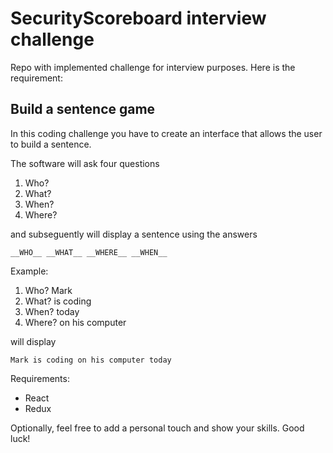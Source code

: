 # SecurityScoreboard interview challenge

Repo with implemented challenge for interview purposes. Here is the requirement:

## Build a sentence game

In this coding challenge you have to create an interface that allows the user to
build a sentence.

The software will ask four questions

 1. Who?
 2. What?
 3. When?
 4. Where?

and subseguently will display a sentence using the answers

`__WHO__ __WHAT__ __WHERE__ __WHEN__`

Example:

 1. Who? Mark
 2. What? is coding
 3. When? today
 4. Where? on his computer

will display

`Mark is coding on his computer today`

Requirements:

- React
- Redux

Optionally, feel free to add a personal touch and show your skills.
Good luck!
